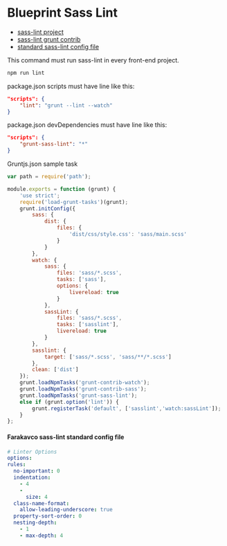 Blueprint Sass Lint
================
 * [sass-lint project](https://github.com/sasstools/sass-lint)
 * [sass-lint grunt contrib](https://github.com/sasstools/grunt-sass-lint)
 * [standard sass-lint config file](https://github.com/farakavco/blueprint/sass-lint/.sass.lint.yaml)

This command must run sass-lint in every front-end project.
```Bash
npm run lint
```

package.json scripts must have line like this:
```Json
"scripts": {
    "lint": "grunt --lint --watch"
}
```

package.json devDependencies must have line like this:
```Json
"scripts": {
    "grunt-sass-lint": "*"
}
```

Gruntjs.json sample task
```JAVASCRIPT
var path = require('path');

module.exports = function (grunt) {
    'use strict';
    require('load-grunt-tasks')(grunt);
    grunt.initConfig({
        sass: {
            dist: {
                files: {
                    'dist/css/style.css': 'sass/main.scss'
                }
            }
        },
        watch: {
            sass: {
                files: 'sass/*.scss',
                tasks: ['sass'],
                options: {
                    livereload: true
                }
            },
            sassLint: {
                files: 'sass/*.scss',
                tasks: ['sasslint'],
                livereload: true
            }
        },
        sasslint: {
            target: ['sass/*.scss', 'sass/**/*.scss']
        },
        clean: ['dist']
    });
    grunt.loadNpmTasks('grunt-contrib-watch');
    grunt.loadNpmTasks('grunt-contrib-sass');
    grunt.loadNpmTasks('grunt-sass-lint');
    else if (grunt.option('lint')) {
        grunt.registerTask('default', ['sasslint','watch:sassLint']);
    }
};
```

#### Farakavco sass-lint standard config file
```Yaml
# Linter Options
options:
rules:
  no-important: 0
  indentation:
    - 4
    -
      size: 4
  class-name-format:
    allow-leading-underscore: true
  property-sort-order: 0
  nesting-depth:
    - 1
    - max-depth: 4
```
